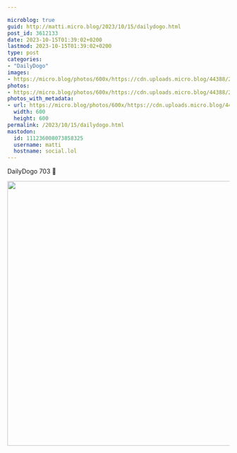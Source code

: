 ```yaml
---

microblog: true
guid: http://matti.micro.blog/2023/10/15/dailydogo.html
post_id: 3612133
date: 2023-10-15T01:39:02+0200
lastmod: 2023-10-15T01:39:02+0200
type: post
categories:
- "DailyDogo"
images:
- https://micro.blog/photos/600x/https://cdn.uploads.micro.blog/44388/2023/ec3d7ece55f74bc19065f9542e532312.jpg
photos:
- https://micro.blog/photos/600x/https://cdn.uploads.micro.blog/44388/2023/ec3d7ece55f74bc19065f9542e532312.jpg
photos_with_metadata:
- url: https://micro.blog/photos/600x/https://cdn.uploads.micro.blog/44388/2023/ec3d7ece55f74bc19065f9542e532312.jpg
  width: 600
  height: 600
permalink: /2023/10/15/dailydogo.html
mastodon:
  id: 111236008073858325
  username: matti
  hostname: social.lol
---
```

DailyDogo 703 🐶

<img src="/media/uploads/2023/ec3d7ece55f74bc19065f9542e532312.jpg" width="600" height="600" alt="" />
